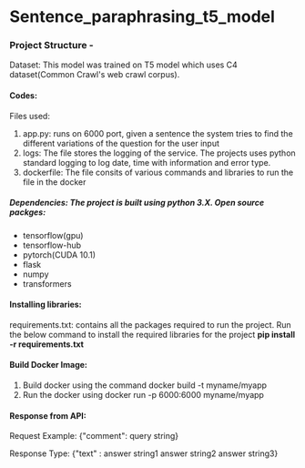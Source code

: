 # Sentence_paraphrasing_t5_model

### Project Structure -

Dataset:
This model was trained on T5 model which uses C4 dataset(Common Crawl's web crawl corpus).

#### Codes:
Files used:
<ol>
<li>app.py: runs on 6000 port, given a sentence the system tries to find the different variations of the question for the user input</li>
<li>logs: The file stores the logging of the service. The projects uses python standard logging to log date, time with information and error type.</li>
<li>dockerfile: The file consits of various commands and libraries to run the file in the docker </li>
</ol>

##### Dependencies: The project is built using python 3.X. Open source packges:
<ul>
<li>tensorflow(gpu)</li>
<li>tensorflow-hub</li>
<li>pytorch(CUDA 10.1)</li>
<li>flask</li>
<li>numpy</li>
<li>transformers</li>
</ul>

#### Installing libraries:
requirements.txt: contains all the packages required to run the project. Run the below command to install the required libraries for the project
**pip install -r requirements.txt** 

#### Build Docker Image:
<ol><li>Build docker using the command docker build -t myname/myapp </li>
<li>Run the  docker using  docker run -p 6000:6000 myname/myapp </li>
</ol>

#### Response from API:
Request Example: {"comment": query string}

Response Type: {"text" : answer string1 
                         answer string2 
                         answer string3}
